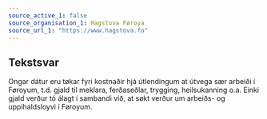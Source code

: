 ```yaml
---
source_active_1: false
source_organisation_1: Hagstova Føroya
source_url_1: "https://www.hagstova.fo"
---
```

## Tekstsvar  
Ongar dátur eru tøkar fyri kostnaðir hjá útlendingum at útvega sær arbeiði í Føroyum, t.d. gjald til meklara, ferðaseðlar, trygging, heilsukanning o.a. Einki gjald verður tó álagt í sambandi við, at søkt verður um arbeiðs- og uppihaldsloyvi í Føroyum.
